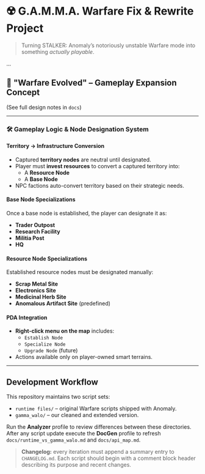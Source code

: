 # ☢️ G.A.M.M.A. Warfare Fix & Rewrite Project

> Turning STALKER: Anomaly’s notoriously unstable Warfare mode into something *actually playable*.

...

## 🎯 "Warfare Evolved" – Gameplay Expansion Concept

(See full design notes in `docs`)

---

### 🛠 Gameplay Logic & Node Designation System

#### Territory → Infrastructure Conversion
- Captured **territory nodes** are neutral until designated.
- Player must **invest resources** to convert a captured territory into:
  - A **Resource Node**
  - A **Base Node**
- NPC factions auto-convert territory based on their strategic needs.

#### Base Node Specializations
Once a base node is established, the player can designate it as:
- **Trader Outpost**
- **Research Facility**
- **Militia Post**
- **HQ**

#### Resource Node Specializations
Established resource nodes must be designated manually:
- **Scrap Metal Site**
- **Electronics Site**
- **Medicinal Herb Site**
- **Anomalous Artifact Site** (predefined)

#### PDA Integration
- **Right-click menu on the map** includes:
  - `Establish Node`
  - `Specialize Node`
  - `Upgrade Node` (future)
- Actions available only on player-owned smart terrains.

---

## Development Workflow

This repository maintains two script sets:

- `runtime files/` – original Warfare scripts shipped with Anomaly.
- `gamma_walo/` – our cleaned and extended version.

Run the **Analyzer** profile to review differences between these directories. After any script update execute the **DocGen** profile to refresh `docs/runtime_vs_gamma_walo.md` and `docs/api_map.md`.

> **Changelog:** every iteration must append a summary entry to `CHANGELOG.md`.
> Each script should begin with a comment block header describing its purpose and recent changes.
